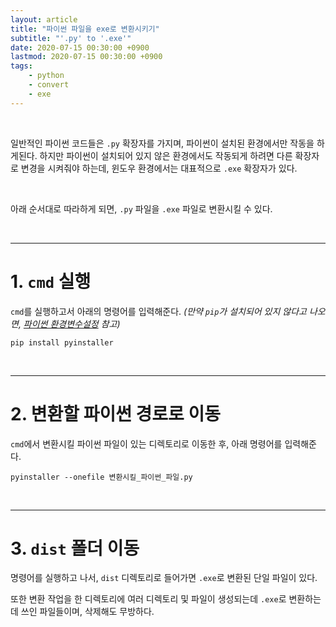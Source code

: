 ```yaml
---
layout: article
title: "파이썬 파일을 exe로 변환시키기"
subtitle: "'.py' to '.exe'"
date: 2020-07-15 00:30:00 +0900
lastmod: 2020-07-15 00:30:00 +0900
tags: 
    - python
    - convert
    - exe
---
```


<br>

일반적인 파이썬 코드들은 `.py` 확장자를 가지며, 파이썬이 설치된 환경에서만 작동을 하게된다. 하지만 파이썬이 설치되어 있지 않은 환경에서도 작동되게 하려면 다른 확장자로 변경을 시켜줘야 하는데, 윈도우 환경에서는 대표적으로 `.exe` 확장자가 있다.

<br>

아래 순서대로 따라하게 되면, `.py` 파일을 `.exe` 파일로 변환시킬 수 있다.

<br>

---

# 1. `cmd` 실행

`cmd`를 실행하고서 아래의 명령어를 입력해준다. *(만약 `pip`가 설치되어 있지 않다고 나오면, [파이썬 환경변수설정](https://syki66.github.io/blog/2020/07/14/python-env-setting.html) 참고)*

```
pip install pyinstaller
```

<br>

---

# 2. 변환할 파이썬 경로로 이동

`cmd`에서 변환시킬 파이썬 파일이 있는 디렉토리로 이동한 후, 아래 명령어를 입력해준다.

```
pyinstaller --onefile 변환시킬_파이썬_파일.py
```

<br>

---

# 3. `dist` 폴더 이동

명령어를 실행하고 나서, `dist` 디렉토리로 들어가면 `.exe`로 변환된 단일 파일이 있다.

또한 변환 작업을 한 디렉토리에 여러 디렉토리 및 파일이 생성되는데 `.exe`로 변환하는데 쓰인 파일들이며, 삭제해도 무방하다.

<br><br><br><br>